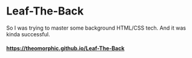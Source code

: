 # Leaf-The-Back

So I was trying to master some background HTML/CSS tech. And it was kinda successful.
#### https://theomorphic.github.io/Leaf-The-Back
